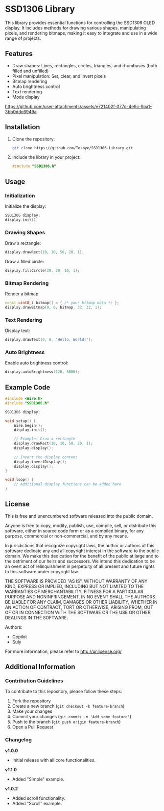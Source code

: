 # SSD1306 Library

This library provides essential functions for controlling the SSD1306 OLED display. It includes methods for drawing various shapes, manipulating pixels, and rendering bitmaps, making it easy to integrate and use in a wide range of projects.

## Features

- Draw shapes: Lines, rectangles, circles, triangles, and rhombuses (both filled and unfilled)
- Pixel manipulation: Set, clear, and invert pixels
- Bitmap rendering
- Auto brightness control
- Text rendering
- Mode display 

https://github.com/user-attachments/assets/e721402f-077d-4e9c-9aa1-3bb0ddc6949a

## Installation

1. Clone the repository:
   ```bash
   git clone https://github.com/Tosbye/SSD1306-Library.git
   ```
2. Include the library in your project:
   ```cpp
   #include "SSD1306.h"
   ```

## Usage

### Initialization

Initialize the display:
```cpp
SSD1306 display;
display.init();
```

### Drawing Shapes

Draw a rectangle:
```cpp
display.drawRect(10, 10, 50, 20, 1);
```

Draw a filled circle:
```cpp
display.fillCircle(30, 30, 10, 1);
```

### Bitmap Rendering

Render a bitmap:
```cpp
const uint8_t bitmap[] = { /* your bitmap data */ };
display.drawBitmap(0, 0, bitmap, 32, 32, 1);
```

### Text Rendering

Display text:
```cpp
display.drawText(0, 0, "Hello, World!");
```

### Auto Brightness

Enable auto brightness control:
```cpp
display.autoBrightness(128, 5000);
```

## Example Code

```cpp
#include <Wire.h>
#include "SSD1306.h"

SSD1306 display;

void setup() {
    Wire.begin();
    display.init();

    // Example: Draw a rectangle
    display.drawRect(10, 10, 50, 20, 1);
    display.display();
    
    // Invert the display content
    display.invertDisplay();
    display.display();
}

void loop() {
    // Additional display functions can be added here
}
```

## License

This is free and unencumbered software released into the public domain.

Anyone is free to copy, modify, publish, use, compile, sell, or distribute this software, either in source code form or as a compiled binary, for any purpose, commercial or non-commercial, and by any means.

In jurisdictions that recognize copyright laws, the author or authors of this software dedicate any and all copyright interest in the software to the public domain. We make this dedication for the benefit of the public at large and to the detriment of our heirs and successors. We intend this dedication to be an overt act of relinquishment in perpetuity of all present and future rights to this software under copyright law.

THE SOFTWARE IS PROVIDED "AS IS", WITHOUT WARRANTY OF ANY KIND, EXPRESS OR IMPLIED, INCLUDING BUT NOT LIMITED TO THE WARRANTIES OF MERCHANTABILITY, FITNESS FOR A PARTICULAR PURPOSE AND NONINFRINGEMENT. IN NO EVENT SHALL THE AUTHORS BE LIABLE FOR ANY CLAIM, DAMAGES OR OTHER LIABILITY, WHETHER IN AN ACTION OF CONTRACT, TORT OR OTHERWISE, ARISING FROM, OUT OF OR IN CONNECTION WITH THE SOFTWARE OR THE USE OR OTHER DEALINGS IN THE SOFTWARE.

Authors:
- Copilot
- Suly

For more information, please refer to <http://unlicense.org/>

## Additional Information

### Contribution Guidelines

To contribute to this repository, please follow these steps:
1. Fork the repository
2. Create a new branch (`git checkout -b feature-branch`)
3. Make your changes
4. Commit your changes (`git commit -m 'Add some feature'`)
5. Push to the branch (`git push origin feature-branch`)
6. Open a Pull Request

### Changelog

**v1.0.0**
- Initial release with all core functionalities.

**v1.1.0**
- Added "Simple" example.

**v1.0.2**
- Added scroll functionality.
- Added "Scroll" example.
